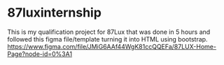 # 87luxinternship

This is my qualification project for 87Lux that was done in 5 hours and followed this figma file/template turning it into HTML using bootstrap. https://www.figma.com/file/JMiG6AAf44WgK81ccQQEFa/87LUX-Home-Page?node-id=0%3A1
